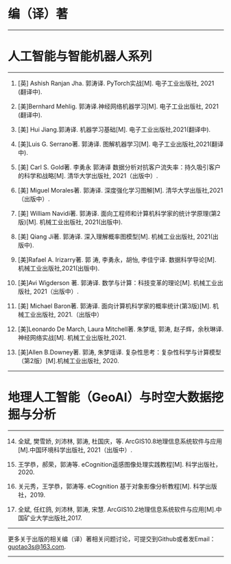 # 编（译）著
---------------------------------------------
# 人工智能与智能机器人系列
---------------------------------------------
1. [英] Ashish Ranjan Jha. 郭涛译. PyTorch实战[M]. 电子工业出版社, 2021 (翻译中).

2.	[美]Bernhard Mehlig. 郭涛译.神经网络机器学习[M]. 电子工业出版社, 2021 (翻译中).

3.	[美] Hui Jiang.郭涛译. 机器学习基础[M]. 电子工业出版社,2021(翻译中).

4.	[美]Luis G. Serrano著. 郭涛译. 图解机器学习[M]. 电子工业出版社,2021(翻译中).

5.	[美] Carl S. Gold著. 李勇永 郭涛译 数据分析对抗客户流失率：持久吸引客户的科学和战略[M]. 清华大学出版社, 2021（出版中）.

6. [美] Miguel Morales著. 郭涛译. 深度强化学习图解[M]. 清华大学出版社,2021（出版中）.

7. [美] William Navidi著. 郭涛译. 面向工程师和计算机科学家的统计学原理(第2版)[M]. 机械工业出版社, 2021(出版中).

8.	 [美] Qiang Ji著. 郭涛译. 深入理解概率图模型[M]. 机械工业出版社, 2021(出版中).

9.	[美]Rafael A. Irizarry著. 郭 涛, 李勇永，胡怡, 李佳宁译. 数据科学导论[M]. 机械工业出版社,2021(出版中).

10.	[美]Avi Wigderson 著. 郭涛译. 数学与计算：科技变革的理论[M]. 机械工业出版社, 2021（出版中）.

11.	[美] Michael Baron著. 郭涛译. 面向计算机科学家的概率统计(第3版)[M]. 机械工业出版社, 2021.（出版中）

12.	[美]Leonardo De March, Laura Mitchell著. 朱梦瑶, 郭涛, 赵子辉，余秋琳译. 神经网络实战[M]. 机械工业出版社,2021.

13.	[美]Allen B.Downey著. 郭涛, 朱梦瑶译. 复杂性思考：复杂性科学与计算模型（第2版）[M].机械工业出版社, 2020.
---------------------------------------------------------

# 地理人工智能（GeoAI）与时空大数据挖掘与分析
----------------------------------------------------------
14.	全斌, 樊雪娇, 刘沛林, 郭涛, 杜国庆，等. ArcGIS10.8地理信息系统软件与应用[M].中国环境科学出版社, 2021（出版中）. 

15.	王学恭，郝荣，郭涛等. eCognition遥感图像处理实践教程[M]. 科学出版社，2020.

16.	关元秀，王学恭，郭涛等. eCognition 基于对象影像分析教程[M]. 科学出版社，2019.

17.	全斌, 任红鸽, 刘沛林, 郭涛, 宋慧. ArcGIS10.2地理信息系统软件与应用[M].中国矿业大学出版社,2017. 

---------------------------------------------------

更多关于出版的相关编（译）著相关问题讨论，可提交到Github或者发Email：guotao3s@163.com.

-------------------------------------------------------
 
